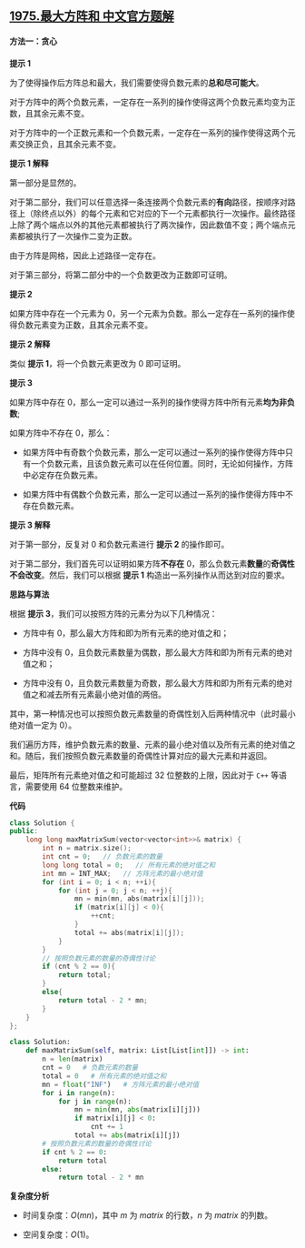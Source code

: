 ## [1975.最大方阵和 中文官方题解](https://leetcode.cn/problems/maximum-matrix-sum/solutions/100000/zui-da-fang-zhen-he-by-leetcode-solution-5xnx)
#### 方法一：贪心

**提示 $1$**

为了使得操作后方阵总和最大，我们需要使得负数元素的**总和尽可能大**。

对于方阵中的两个负数元素，一定存在一系列的操作使得这两个负数元素均变为正数，且其余元素不变。

对于方阵中的一个正数元素和一个负数元素，一定存在一系列的操作使得这两个元素交换正负，且其余元素不变。

**提示 $1$ 解释**

第一部分是显然的。

对于第二部分，我们可以任意选择一条连接两个负数元素的**有向**路径，按顺序对路径上（除终点以外）的每个元素和它对应的下一个元素都执行一次操作。最终路径上除了两个端点以外的其他元素都被执行了两次操作，因此数值不变；两个端点元素都被执行了一次操作二变为正数。

由于方阵是网格，因此上述路径一定存在。

对于第三部分，将第二部分中的一个负数更改为正数即可证明。

**提示 $2$**

如果方阵中存在一个元素为 $0$，另一个元素为负数。那么一定存在一系列的操作使得负数元素变为正数，且其余元素不变。

**提示 $2$ 解释**

类似 **提示 $1$**，将一个负数元素更改为 $0$ 即可证明。

**提示 $3$**

如果方阵中存在 $0$，那么一定可以通过一系列的操作使得方阵中所有元素**均为非负数**;

如果方阵中不存在 $0$，那么：

- 如果方阵中有奇数个负数元素，那么一定可以通过一系列的操作使得方阵中只有一个负数元素，且该负数元素可以在任何位置。同时，无论如何操作，方阵中必定存在负数元素。

- 如果方阵中有偶数个负数元素，那么一定可以通过一系列的操作使得方阵中不存在负数元素。

**提示 $3$ 解释**

对于第一部分，反复对 $0$ 和负数元素进行 **提示 $2$** 的操作即可。

对于第二部分，我们首先可以证明如果方阵**不存在** $0$，那么负数元素**数量**的**奇偶性不会改变**。然后，我们可以根据 **提示 $1$** 构造出一系列操作从而达到对应的要求。

**思路与算法**

根据 **提示 $3$**，我们可以按照方阵的元素分为以下几种情况：

- 方阵中有 $0$，那么最大方阵和即为所有元素的绝对值之和；

- 方阵中没有 $0$，且负数元素数量为偶数，那么最大方阵和即为所有元素的绝对值之和；

- 方阵中没有 $0$，且负数元素数量为奇数，那么最大方阵和即为所有元素的绝对值之和减去所有元素最小绝对值的两倍。

其中，第一种情况也可以按照负数元素数量的奇偶性划入后两种情况中（此时最小绝对值一定为 $0$）。

我们遍历方阵，维护负数元素的数量、元素的最小绝对值以及所有元素的绝对值之和。随后，我们按照负数元素数量的奇偶性计算对应的最大元素和并返回。

最后，矩阵所有元素绝对值之和可能超过 $32$ 位整数的上限，因此对于 $\texttt{C++}$ 等语言，需要使用 $64$ 位整数来维护。

**代码**

```C++ [sol1-C++]
class Solution {
public:
    long long maxMatrixSum(vector<vector<int>>& matrix) {
        int n = matrix.size();
        int cnt = 0;   // 负数元素的数量
        long long total = 0;   // 所有元素的绝对值之和
        int mn = INT_MAX;   // 方阵元素的最小绝对值
        for (int i = 0; i < n; ++i){
            for (int j = 0; j < n; ++j){
                mn = min(mn, abs(matrix[i][j]));
                if (matrix[i][j] < 0){
                    ++cnt;
                }
                total += abs(matrix[i][j]);
            }
        }
        // 按照负数元素的数量的奇偶性讨论
        if (cnt % 2 == 0){
            return total;
        }
        else{
            return total - 2 * mn;
        }
    }
};
```


```Python [sol1-Python3]
class Solution:
    def maxMatrixSum(self, matrix: List[List[int]]) -> int:
        n = len(matrix)
        cnt = 0   # 负数元素的数量
        total = 0   # 所有元素的绝对值之和
        mn = float("INF")   # 方阵元素的最小绝对值
        for i in range(n):
            for j in range(n):
                mn = min(mn, abs(matrix[i][j]))
                if matrix[i][j] < 0:
                    cnt += 1
                total += abs(matrix[i][j])
        # 按照负数元素的数量的奇偶性讨论
        if cnt % 2 == 0:
            return total
        else:
            return total - 2 * mn
```


**复杂度分析**

- 时间复杂度：$O(mn)$，其中 $m$ 为 $\textit{matrix}$ 的行数，$n$ 为 $\textit{matrix}$ 的列数。

- 空间复杂度：$O(1)$。